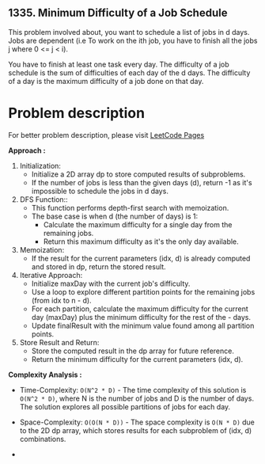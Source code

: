 ## 1335. Minimum Difficulty of a Job Schedule

This problem involved about, you want to schedule a list of jobs in d days. Jobs are dependent (i.e To work on the ith job, you have to finish all the jobs j where 0 <= j < i).<br/>

You have to finish at least one task every day. The difficulty of a job schedule is the sum of difficulties of each day of the d days. The difficulty of a day is the maximum difficulty of a job done on that day.<br/>

# Problem description

For better problem description, please visit [LeetCode Pages](https://leetcode.com/problems/minimum-difficulty-of-a-job-schedule/description/)

**Approach :**<br/>

1. Initialization:
    - Initialize a 2D array dp to store computed results of subproblems.
    - If the number of jobs is less than the given days (d), return -1 as it's impossible to schedule the jobs in d days.
2. DFS Function::
    - This function performs depth-first search with memoization.
    - The base case is when d (the number of days) is 1:
        - Calculate the maximum difficulty for a single day from the remaining jobs.
        - Return this maximum difficulty as it's the only day available.
3. Memoization:
    - If the result for the current parameters (idx, d) is already computed and stored in dp, return the stored result.
4. Iterative Approach:
    - Initialize maxDay with the current job's difficulty.
    - Use a loop to explore different partition points for the remaining jobs (from idx to n - d).
    - For each partition, calculate the maximum difficulty for the current day (maxDay) plus the minimum difficulty for the rest of the - days.
    - Update finalResult with the minimum value found among all partition points.
5. Store Result and Return:
    - Store the computed result in the dp array for future reference.
    - Return the minimum difficulty for the current parameters (idx, d).

**Complexity Analysis :**<br/>

-   Time-Complexity: `O(N^2 * D)` - The time complexity of this solution is `O(N^2 * D)`, where N is the number of jobs and D is the number of days. The solution explores all possible partitions of jobs for each day.

-   Space-Complexity: `O(O(N * D))` - The space complexity is `O(N * D)` due to the 2D dp array, which stores results for each subproblem of (idx, d) combinations.
-
